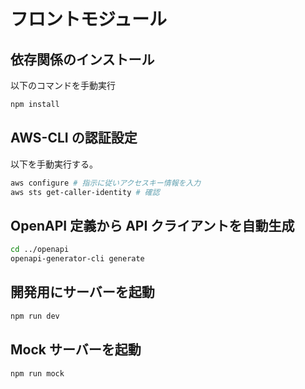 # フロントモジュール

## 依存関係のインストール

以下のコマンドを手動実行

```sh
npm install
```

## AWS-CLI の認証設定

以下を手動実行する。

```sh
aws configure # 指示に従いアクセスキー情報を入力
aws sts get-caller-identity # 確認
```

## OpenAPI 定義から API クライアントを自動生成

```sh
cd ../openapi
openapi-generator-cli generate
```

## 開発用にサーバーを起動

```sh
npm run dev
```

## Mock サーバーを起動

```sh
npm run mock
```
